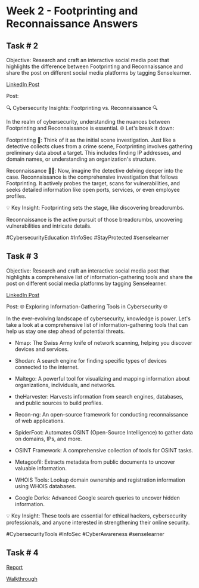 # Week 2 - Footprinting and Reconnaissance Answers

<h2>Task # 2</h2>

Objective: 
Research and craft an interactive social media post that highlights the difference between Footprinting and Reconnaissance and share the post on different social media platforms by tagging Senselearner. 

[LinkedIn Post](https://www.linkedin.com/posts/jeff-tsui177_cybersecurityeducation-infosec-stayprotected-activity-7110379738245820416-VpIX?utm_source=share&utm_medium=member_desktop)

Post:

🔍 Cybersecurity Insights: Footprinting vs. Reconnaissance 🔍

In the realm of cybersecurity, understanding the nuances between Footprinting and Reconnaissance is essential. 🌐 Let's break it down:

Footprinting 👣:
Think of it as the initial scene investigation. Just like a detective collects clues from a crime scene, Footprinting involves gathering preliminary data about a target. This includes finding IP addresses, and domain names, or understanding an organization's structure.

Reconnaissance 🕵️‍♂️:
Now, imagine the detective delving deeper into the case. Reconnaissance is the comprehensive investigation that follows Footprinting. It actively probes the target, scans for vulnerabilities, and seeks detailed information like open ports, services, or even employee profiles.

💡 Key Insight:
Footprinting sets the stage, like discovering breadcrumbs.

Reconnaissance is the active pursuit of those breadcrumbs, uncovering vulnerabilities and intricate details.


#CybersecurityEducation #InfoSec #StayProtected #senselearner

<h2></h2>

<h2>Task # 3</h2>

Objective:
Research and craft an interactive social media post that highlights a comprehensive list of information-gathering tools and share the post on different social media platforms by tagging Senselearner. 

[LinkedIn Post](https://www.linkedin.com/posts/jeff-tsui177_cybersecuritytools-infosec-cyberawareness-activity-7110380945546915840-S0JA?utm_source=share&utm_medium=member_desktop)

Post:
🌐 Exploring Information-Gathering Tools in Cybersecurity 🌐

In the ever-evolving landscape of cybersecurity, knowledge is power. Let's take a look at a comprehensive list of information-gathering tools that can help us stay one step ahead of potential threats.

- Nmap: The Swiss Army knife of network scanning, helping you discover devices and services.

- Shodan: A search engine for finding specific types of devices connected to the internet.

- Maltego: A powerful tool for visualizing and mapping information about organizations, individuals, and networks.

- theHarvester: Harvests information from search engines, databases, and public sources to build profiles.

- Recon-ng: An open-source framework for conducting reconnaissance of web applications.

- SpiderFoot: Automates OSINT (Open-Source Intelligence) to gather data on domains, IPs, and more.

- OSINT Framework: A comprehensive collection of tools for OSINT tasks.

- Metagoofil: Extracts metadata from public documents to uncover valuable information.

- WHOIS Tools: Lookup domain ownership and registration information using WHOIS databases.

- Google Dorks: Advanced Google search queries to uncover hidden information.

💡 Key Insight:
These tools are essential for ethical hackers, cybersecurity professionals, and anyone interested in strengthening their online security.

#CybersecurityTools #InfoSec #CyberAwareness #senselearner

<h2></h2>

<h2>Task # 4</h2>

[Report](https://docs.google.com/document/d/1Oiio1ZVkHWFJGsLzVDSpgmY6AG7M98o9/edit?usp=sharing&ouid=100181659436036499816&rtpof=true&sd=true)

[Walkthrough](https://github.com/jefftsui1/Cybersecurity-Home-Labs/blob/main/Senselearner-Internship/Week-2/Assignment%20Walkthrough.md)

